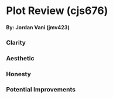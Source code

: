 # Plot Review (cjs676)
#### By: Jordan Vani (jmv423)

<Insert Photo of Plot>
<Link to Plot>

### Clarity

### Aesthetic

### Honesty

### Potential Improvements
